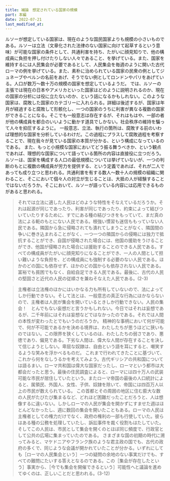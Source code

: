 ```yaml
---
title: 補論　想定されている国家の規模
part: 本編
date: 2022-07-21
last_modified_at: 
---
```


ルソーが想定している国家は、現在のような国民国家よりも規模の小さいものである。ルソーは立法（文章化された法律のない国家に向けて起草するという意味）が可能な国家の条件として、共通利害を持ち、たがいに顔見知りで、他の構成員に負担を押し付けたりしない人々であること、を挙げている。また、国家を維持するには人民集会が必要であるとして、人民集会を毎週のように開いた古代ローマの例を挙げている。また、素朴に治められている国家の民衆の例としてジュネーブやベルンの名前をあげ、そうでない例としてロンドンやパリをあげている。人口が数万～数十万の規模の国家を想定しているようだ。
では、ルソーの主張では現在の日本やアメリカといった国家はどのように説明されるのか、現在の国家の分析には役に立たないのか、という話になるかもしれない。このような国家は、腐敗した国家のカテゴリーに入れられる。詳細は後述するが、国家は年月が経過すると腐敗して形骸化し、一つの国家のうちに利害が異なる複数の国家ができることになる。そこでも一般意志は存在するが、それはもはや、一部の者が他の構成員を都合のいいように動かす道具でしかない。社会秩序の維持を騙って人々を抑圧するように。
一般意志、立法、執行の箇所は、腐敗する前のいわば理想的な国家を分析しているわけだ。この過程にプラスして腐敗過程を考察することで、現在我々が見ている国家の本質が分かる、という構成になっているのである。
また、もっと小規模な国家においてどう振る舞うべきか、という観点であれば、理想的な国家について語っている箇所の内容は直接役に立つだろう。ルソーは、国家を構成する人口の最低規模については挙げていないが、一つの判断のもとに複数の構成員が労力を提供する、という定義であれば、それが二人であっても成り立つと思われる。共通利害を有する数人～数十人の規模の組織に関わること、そこにおいて個々人の対立が生じることは、大抵の人が経験することではないだろうか。そこにおいて、ルソーが語っている内容には応用できるものがあると思われる。

>それでは立法に適した人民はどのような特性をそなえているだろうか。それは起源が同じであったり、利害が同じであったり、約束によって結びついていたりするために、すでにある種の結びつきをもっていて、まだ真の法による軛のもとにない人民である。根強い慣習も迷信ももっていない人民である。隣国から急に侵略されても潰れてしまうことがなく、隣国間の争いに巻き込まれることがなく、一つ一つの隣国からの侵略には独力で抵抗することができ、自国が侵略された場合には、他国の援助をうけることができ、他国が侵略された場合には援助することのできる人民である。すべての構成員がたがいに顔見知りになることができ、一人の人間として担い難いような負担を、どの構成員にも強制する必要のない人民である。ほかのどの国にも依存せず、ほかのどの国からも依存されない人民である。富裕でも貧困でもなく、自給自足できる人民である。最後に、古代の人民の堅固さと近代の人民の従順さを兼ねそなえた人民である。(2-3)

>主権者は立法権のほかにはいかなる力も所有していないので、法によってしか行動できない。そして法とは、一般意志の真正な行為にほかならないので、主権者は人民が集会を開いているときしか行動できない。人民の集会！　とんでもない妄想だと言うかもしれない。今日ではそれは妄想であるが、二千年前にはそれは妄想などではなかったのである。それでは人間の本性が変わったとでもいうのだろうか。
>精神的な事柄において何が可能で、何が不可能であるかを決める境界は、わたしたちが思うほどに狭いものではない。この限界を狭くしているのは、わたしたちの弱さであり、悪徳であり、偏見である。下劣な人間は、偉大な人間が存在することを決して信じようとしない。卑屈な奴隷は、自由という語を耳にすると、嘲笑するような笑みを浮かべるものだ。
>これまで行われてきたことに基づいて、これから何をなしうるかを考えてみよう。古代ギリシアの共和国については語るまい。ローマ共和国は偉大な国家だったし、ローマという都市は大都会だったと思う。最後の住民調査によると、ローマには四十万人の武装可能な市民が居住していたという。またローマ帝国の最後の人口統計によると、属領民、外国人、女性、子供、奴隷を除いて、帝国には四百万人以上の市民が数えられている。
>この首都とその周囲の地区に住む膨大な数の人民がたびたび集まるなど、どれほど困難だったことだろうと、人は想像するに違いない。しかしローマの人民が集会を開かずにすませた週はほとんどなかったし、週に数回の集会を開いたこともある。ローマの人民は主権者としての権力だけでなく、政府の権利の一部も行使していた。彼らはある種の公務を処理していたし、訴訟事件を裁く役割もはたしていた。そしてこの人民は、市民として集会を開くのとほぼ同じ頻度で、行政官として公共の広場に集まっていたのである。
>さまざまな国の初期の時代に溯ってみると、マケドニアやフランク族のような君主政の国でも、古代の政府の多くで、同じような会議が開かれていたことが分かる。いずれにしても［ローマの人民集会という］一つの疑問の余地のない事実だけでも、すべての難問にたいする答えとなるのである。この［集会が存在したという］事実から、［今でも集会を開催できるという］可能性へと議論を進めてゆくのは、正しいことだと思われる。(3-12)
